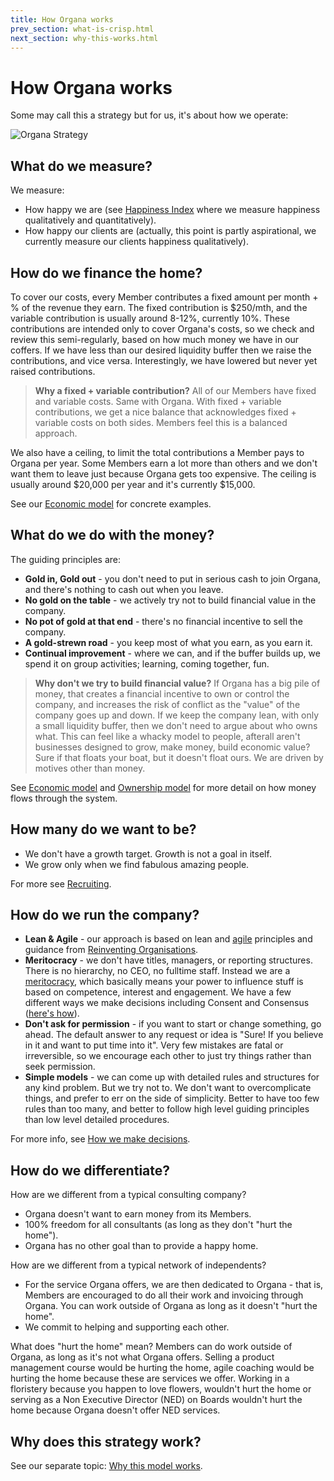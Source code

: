 ```yaml
---
title: How Organa works
prev_section: what-is-crisp.html
next_section: why-this-works.html
---
```


How Organa works
===============

Some may call this a strategy but for us, it's about how we operate:

![Organa Strategy](../assets/theproductspace-how.png "Organa Strategy")

What do we measure?
-------------------

We measure:

-   How happy we are (see [Happiness Index](happiness-index.html) where we measure happiness qualitatively and quantitatively).
-   How happy our clients are (actually, this point is partly aspirational, we currently measure our clients happiness qualitatively).

How do we finance the home?
---------------------------

To cover our costs, every Member contributes a fixed amount per month + % of the revenue they earn. The fixed contribution is $250/mth, and the variable contribution is usually around 8-12%, currently 10%. These contributions are intended only to cover Organa's costs, so we check and review this semi-regularly, based on how much money we have in our coffers. If we have less than our desired liquidity buffer then we raise the contributions, and vice versa. Interestingly, we have lowered but never yet raised contributions.

> **Why a fixed + variable contribution?** All of our Members have fixed and variable costs. Same with Organa. With fixed + variable contributions, we get a nice balance that acknowledges fixed + variable costs on both sides. Members feel this is a balanced approach.

We also have a ceiling, to limit the total contributions a Member pays to Organa per year. Some Members earn a lot more than others and we don't want them to leave just because Organa gets too expensive. The ceiling is usually around $20,000 per year and it's currently $15,000.

See our [Economic model](economic-model.html) for concrete examples.

What do we do with the money?
-----------------------------

The guiding principles are:

-   **Gold in, Gold out** - you don't need to put in serious cash to join Organa, and there's nothing to cash out when you leave.
-   **No gold on the table** - we actively try not to build financial value in the company.
-   **No pot of gold at that end** - there's no financial incentive to sell the company.
-   **A gold-strewn road** - you keep most of what you earn, as you earn it.
-   **Continual improvement** - where we can, and if the buffer builds up, we spend it on group activities; learning, coming together, fun.

> **Why don't we try to build financial value?** If Organa has a big pile of money, that creates a financial incentive to own or control the company, and increases the risk of conflict as the "value" of the company goes up and down. If we keep the company lean, with only a small liquidity buffer, then we don't need to argue about who owns what. This can feel like a whacky model to people, afterall aren't businesses designed to grow, make money, build economic value? Sure if that floats your boat, but it doesn't float ours. We are driven by motives other than money. 

See [Economic model](economic-model.html) and [Ownership model](ownership-model.html) for more detail on how money flows through the system.

How many do we want to be?
--------------------------

-   We don't have a growth target. Growth is not a goal in itself.
-   We grow only when we find fabulous amazing people.

For more see [Recruiting](recruiting-and-onboarding.html).

How do we run the company?
--------------------------

-   **Lean & Agile** - our approach is based on lean and [agile](http://agilemanifesto.org) principles and guidance from [Reinventing Organisations](http://www.reinventingorganizations.com/).
-   **Meritocracy** - we don't have titles, managers, or reporting structures. There is no hierarchy, no CEO, no fulltime staff. Instead we are a [meritocracy](http://en.wikipedia.org/wiki/Meritocracy), which basically means your power to influence stuff is based on competence, interest and engagement. We have a few different ways we make decisions including Consent and Consensus ([here's how](decisions.html)).
-   **Don't ask for permission** - if you want to start or change something, go ahead. The default answer to any request or idea is "Sure! If you believe in it and want to put time into it". Very few mistakes are fatal or irreversible, so we encourage each other to just try things rather than seek permission.
-   **Simple models** - we can come up with detailed rules and structures for any kind problem. But we try not to. We don't want to overcomplicate things, and prefer to err on the side of simplicity. Better to have too few rules than too many, and better to follow high level guiding principles than low level detailed procedures.

For more info, see [How we make decisions](decisions.html).

How do we differentiate?
------------------------

How are we different from a typical consulting company?

-   Organa doesn't want to earn money from its Members.
-   100% freedom for all consultants (as long as they don't "hurt the home").
-   Organa has no other goal than to provide a happy home.

How are we different from a typical network of independents?

-   For the service Organa offers, we are then dedicated to Organa - that is, Members are encouraged to do all their work and invoicing through Organa. You can work outside of Organa as long as it doesn't "hurt the home".
-   We commit to helping and supporting each other.

What does "hurt the home" mean?
Members can do work outside of Organa, as long as it's not what Organa offers. Selling a product management course would be hurting the home, agile coaching would be hurting the home because these are services we offer. Working in a floristery because you happen to love flowers, wouldn't hurt the home or serving as a Non Executive Director (NED) on Boards wouldn't hurt the home because Organa doesn't offer NED services.   

Why does this strategy work?
----------------------------

See our separate topic: [Why this model works](why-this-works.html).
